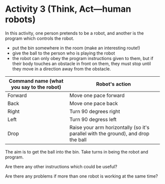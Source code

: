 # Activity 3 (Think, Act—human robots)

In this activity, one person pretends to be a robot, and another is the program which controls the robot.

- put the bin somewhere in the room (make an interesting route!)
- give the ball to the person who is playing the robot
- the robot can only obey the program instructions given to them, but if their body touches an obstacle in front on them, they must stop until they move in a direction away from the obstacle.

| Command name (what you say to the robot) | Robot's action                                                                    |
| ---------------------------------------- | --------------------------------------------------------------------------------- |
| Forward                                  | Move one pace forward                                                             |
| Back                                     | Move one pace back                                                                |
| Right                                    | Turn 90 degrees right                                                             |
| Left                                     | Turn 90 degress left                                                              |
| Drop                                     | Raise your arm horizontally (so it's parallel with the ground), and drop the ball |

The aim is to get the ball into the bin. Take turns in being the robot and program.

Are there any other instructions which could be useful?

Are there any problems if more than one robot is working at the same time?
